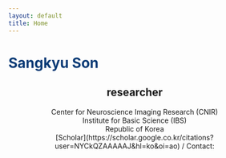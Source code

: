 ```yaml
---
layout: default
title: Home
---
```

# <span style="color:rgb(10,59,118)"> Sangkyu Son </span>
## <center> researcher <br>
<center> 
  Center for Neuroscience Imaging Research (CNIR) <br>
  Institute for Basic Science (IBS) <br>
  Republic of Korea <br>
  [Scholar](https://scholar.google.co.kr/citations?user=NYCkQZAAAAAJ&hl=ko&oi=ao) / Contact: <ss.sangkyu.son@gmail.com> <br>
</center>

